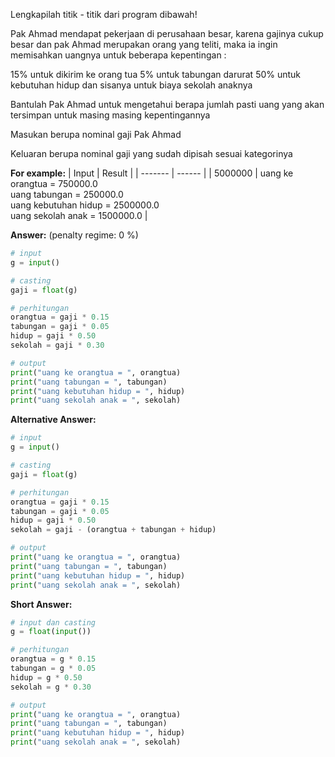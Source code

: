 Lengkapilah titik - titik dari program dibawah!

Pak Ahmad mendapat pekerjaan di perusahaan besar, karena gajinya cukup besar dan pak Ahmad merupakan orang yang teliti, maka ia ingin memisahkan uangnya untuk beberapa kepentingan :

15% untuk dikirim ke orang tua
5% untuk tabungan darurat
50% untuk kebutuhan hidup
dan sisanya untuk biaya sekolah anaknya

Bantulah Pak Ahmad untuk mengetahui berapa jumlah pasti uang yang akan tersimpan untuk masing masing kepentingannya

Masukan berupa nominal gaji Pak Ahmad

Keluaran berupa nominal gaji yang sudah dipisah sesuai kategorinya

**For example:**
|  Input  | Result |
| ------- | ------ |
| 5000000 |  uang ke orangtua =  750000.0<br>uang tabungan =  250000.0<br>uang kebutuhan hidup =  2500000.0<br>uang sekolah anak =  1500000.0  |

**Answer:** (penalty regime: 0 %)

```python
# input
g = input()

# casting
gaji = float(g)

# perhitungan
orangtua = gaji * 0.15
tabungan = gaji * 0.05
hidup = gaji * 0.50
sekolah = gaji * 0.30

# output
print("uang ke orangtua = ", orangtua)
print("uang tabungan = ", tabungan)
print("uang kebutuhan hidup = ", hidup)
print("uang sekolah anak = ", sekolah)
```

**Alternative Answer:**

```python
# input
g = input()

# casting
gaji = float(g)

# perhitungan
orangtua = gaji * 0.15
tabungan = gaji * 0.05
hidup = gaji * 0.50
sekolah = gaji - (orangtua + tabungan + hidup)

# output
print("uang ke orangtua = ", orangtua)
print("uang tabungan = ", tabungan)
print("uang kebutuhan hidup = ", hidup)
print("uang sekolah anak = ", sekolah)
```

**Short Answer:**

```python
# input dan casting
g = float(input())

# perhitungan
orangtua = g * 0.15
tabungan = g * 0.05
hidup = g * 0.50
sekolah = g * 0.30

# output
print("uang ke orangtua = ", orangtua)
print("uang tabungan = ", tabungan)
print("uang kebutuhan hidup = ", hidup)
print("uang sekolah anak = ", sekolah)
```
